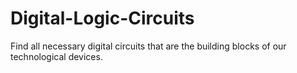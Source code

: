 # Digital-Logic-Circuits
Find all necessary digital circuits that are the building blocks of our technological devices.
